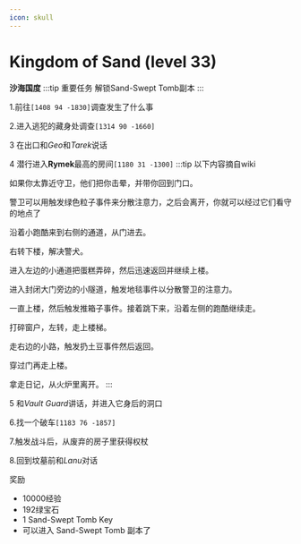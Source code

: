 ```yaml
---
icon: skull
---
```


# Kingdom of Sand (level 33)
**沙海国度**
:::tip 重要任务
解锁Sand-Swept Tomb副本
:::

1.前往`[1408 94 -1830]`调查发生了什么事

2.进入逃犯的藏身处调查`[1314 90 -1660]`

3 在出口和*Geo*和*Tarek*说话

4 潜行进入**Rymek**最高的房间`[1180 31 -1300]`
:::tip
以下内容摘自wiki

如果你太靠近守卫，他们把你击晕，并带你回到门口。

警卫可以用触发绿色粒子事件来分散注意力，之后会离开，你就可以经过它们看守的地点了

沿着小跑酷来到右侧的通道，从门进去。

右转下楼，解决警犬。

进入左边的小通道把蛋糕弄碎，然后迅速返回并继续上楼。

进入封闭大门旁边的小隧道，触发地毯事件以分散警卫的注意力。

一直上楼，然后触发推箱子事件。接着跳下来，沿着左侧的跑酷继续走。

打碎窗户，左转，走上楼梯。

走右边的小路，触发扔土豆事件然后返回。

穿过门再走上楼。

拿走日记，从火炉里离开。
:::

5 和*Vault Guard*讲话，并进入它身后的洞口 

6.找一个破车`[1183 76 -1857]`

7.触发战斗后，从废弃的房子里获得权杖

8.回到坟墓前和*Lanu*对话

奖励
+ 10000经验
+ 192绿宝石
+ 1 Sand-Swept Tomb Key
+ 可以进入 Sand-Swept Tomb 副本了
